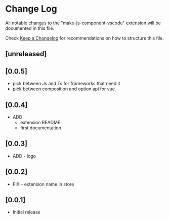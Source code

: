 # Change Log

All notable changes to the "make-js-component-vscode" extension will be documented in this file.

Check [Keep a Changelog](http://keepachangelog.com/) for recommendations on how to structure this file.
## [unreleased]
## [0.0.5]
- pick between Js and Ts for frameworks that need it
- pick between composition and option api for vue
## [0.0.4]
- ADD 
  - extension README
  - first documentation
## [0.0.3]
- ADD - logo
## [0.0.2]
- FIX - extension name in store
## [0.0.1]

- Initial release